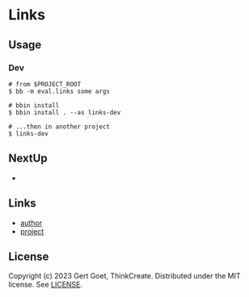 # Links

## Usage

### Dev

``` shell
# from $PROJECT_ROOT
$ bb -m eval.links some args

# bbin install
$ bbin install . --as links-dev

# ...then in another project
$ links-dev
```

## NextUp

-

## Links

- [author](https://github.com/eval)
- [project](https://github.com/eval/links)

## License

Copyright (c) 2023 Gert Goet, ThinkCreate. Distributed under the MIT license. See [LICENSE](./LICENSE).
